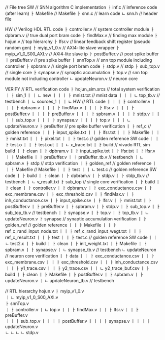 // File tree
SW                        // SNN algorithm C implementation
ㅏ inf.c                   // inference code (after learn)
ㅏ Makefile                // Makefile
ㅏ snn.c                   // learn code
ㄴ snn.h                   // header file

HW                        // Verilog HDL RTL code
ㅏ controller.v            // system controller module
ㅏ dpbram.v                // true dual port bram code
ㅏ findMax.v               // finding max module
ㅏ hojun.v                 // top hierarchy
ㅏ lfsr.v                  // linear feedback shift register (pseudo random gen)
ㅏ myip_v1_0.v             // AXI4-lite slave wrapper
ㅏ myip_v1_0_S00_AXI.v     // AXI4-lite slave ip
ㅏ postBuffer.v            // post spike buffer
ㅏ preBuffer.v             // pre spike buffer
ㅏ snnTop.v                // snn top module including controller
ㅏ spbram.v                // single port bram code
ㅏ stdp.v                  // stdp 
ㅏ sub_top.v               // single core
ㅏ synapse.v               // synaptic accumulation
ㅏ top.v                   // snn top module not including controller
ㄴ updateNeuron.v          // neuron core

VERIFY                    // RTL verification code
ㅏ hojun_sim.srcs          // total system verification           
ㅣ ㅏ sim_1
ㅣ ㅣ ㄴ new
ㅣ ㅣ ㅣ ㅏ mnist.txt         // mnist data
ㅣ ㅣ ㅣ ㄴ top_tb.v          // testbench
ㅣ ㄴ sources_1
ㅣ ㅣ ㄴ HW                  // RTL code
ㅣ ㅣ ㅣ ㅏ controller.v
ㅣ ㅣ ㅣ ㅏ dpbram.v
ㅣ ㅣ ㅣ ㅏ findMax.v
ㅣ ㅣ ㅣ ㅏ lfsr.v
ㅣ ㅣ ㅣ ㅏ postBuffer.v
ㅣ ㅣ ㅣ ㅏ preBuffer.v
ㅣ ㅣ ㅣ ㅏ spbram.v
ㅣ ㅣ ㅣ ㅏ stdp.v
ㅣ ㅣ ㅣ ㅏ sub_top.v
ㅣ ㅣ ㅣ ㅏ synapse.v
ㅣ ㅣ ㅣ ㅏ top.v
ㅣ ㅣ ㅣ ㄴ updateNeuron.v
ㅏ preBuffer               // pre spike buffer verification
ㅣ ㅏ ref_c                 // golden reference
ㅣ ㅣ ㅏ input_spike.txt
ㅣ ㅣ ㅏ lfsr.txt
ㅣ ㅣ ㅏ Makefile
ㅣ ㅣ ㅏ mnist.txt
ㅣ ㅣ ㅏ pixel.txt
ㅣ ㅣ ㅏ test.c              // golden reference SW code
ㅣ ㅣ ㅏ test.o
ㅣ ㅣ ㅏ test.out
ㅣ ㅣ ㄴ x_trace.txt
ㅣ ㅏ build                 // vivado RTL sim build
ㅣ ㅏ clean
ㅣ ㅏ dpbram.v
ㅣ ㅏ input_spike.txt
ㅣ ㅏ lfsr.txt
ㅣ ㅏ lfsr.v
ㅣ ㅏ Makefile
ㅣ ㅏ preBuffer.v
ㅣ ㅏ preBuffer_tb.v        // testbench
ㅣ ㄴ spbram.v
ㅏ stdp                    // stdp verification
ㅣ ㅏ golden_ref            // golden reference
ㅣ ㅣ ㅏ Makefile            // Makefile
ㅣ ㅣ ㅏ test
ㅣ ㅣ ㄴ test.c              // golden reference SW code
ㅣ ㅏ build
ㅣ ㅏ clean
ㅣ ㅏ dpbram.v
ㅣ ㅏ stdp.v
ㅣ ㅏ stdp_tb.v             // testbench
ㅣ ㄴ v_result.txt
ㅏ sub_top                 // single core verification
ㅣ ㅏ build
ㅣ ㅏ clean
ㅣ ㅏ controller.v
ㅣ ㅏ dpbram.v
ㅣ ㅏ exc_conductance.csv
ㅣ ㅏ exc_membrane.csv
ㅣ ㅏ exc_threshold.csv
ㅣ ㅏ findMax.v
ㅣ ㅏ inh_conductance.csv
ㅣ ㅏ input_spike.csv
ㅣ ㅏ lfsr.v
ㅣ ㅏ mnist.txt
ㅣ ㅏ postBuffer.v
ㅣ ㅏ preBuffer.v
ㅣ ㅏ spbram.v
ㅣ ㅏ stdp.v
ㅣ ㅏ sub_top.v
ㅣ ㅏ sub_top_tb.v          // testbench
ㅣ ㅏ synapse.v
ㅣ ㅏ top.v
ㅣ ㅏ top_tb.v
ㅣ ㄴ updateNeuron.v
ㅏ synapse                 // synaptic accumulation verification
ㅣ ㅏ golden_ref            // golden reference
ㅣ ㅣ ㅏ Makefile
ㅣ ㅣ ㅏ ref_c_rand_input_node.txt
ㅣ ㅣ ㅏ ref_c_rand_input_wegt.txt
ㅣ ㅣ ㅏ ref_c_result.txt
ㅣ ㅣ ㅏ test
ㅣ ㅣ ㅏ test.c              // golden reference SW code
ㅣ ㅣ ㄴ test2.c
ㅣ ㅏ build
ㅣ ㅏ clean
ㅣ ㅏ init_weight.txt
ㅣ ㅏ Makefile
ㅣ ㅏ spbram.v
ㅣ ㅏ synapse.v
ㅣ ㄴ synapse_tb.v          // testbench
ㄴ updateNeuron            // neuron core verification
ㅣ ㅏ data
ㅣ ㅣ ㅏ exc_conductance.csv
ㅣ ㅣ ㅏ exc_membrane.csv
ㅣ ㅣ ㅏ exc_threshold.csv
ㅣ ㅣ ㅏ inh_conductance.csv
ㅣ ㅣ ㅏ y1_trace.csv
ㅣ ㅣ ㅏ y2_trace.csv
ㅣ ㅣ ㄴ y2_trace_buf.csv
ㅣ ㅏ build
ㅣ ㅏ clean
ㅣ ㅏ Makefile
ㅣ ㅏ postBuffer.v
ㅣ ㅏ spbram.v
ㅣ ㅏ updateNeuron.v
ㅣ ㄴ updateNeuron_tb.v     // testbench

// RTL hierarchy
hojun.v
ㅏ myip_v1_0.v     
ㅣ ㄴ myip_v1_0_S00_AXI.v  
ㅏ snnTop.v  
ㅣ ㅏ controller.v 
ㅣ ㄴ top.v
ㅣ ㅣ ㅏ findMax.v 
ㅣ ㅣ ㅏ lfsr.v 
ㅣ ㅣ ㅏ preBuffer.v  
ㅣ ㅣ ㅏ sub_top.v 
ㅣ ㅣ ㅣ ㅏ postBuffer.v
ㅣ ㅣ ㅣ ㅏ synapse.v 
ㅣ ㅣ ㅣ ㅏ updateNeuron.v    
ㄴ ㄴ ㄴ ㄴ stdp.v 
